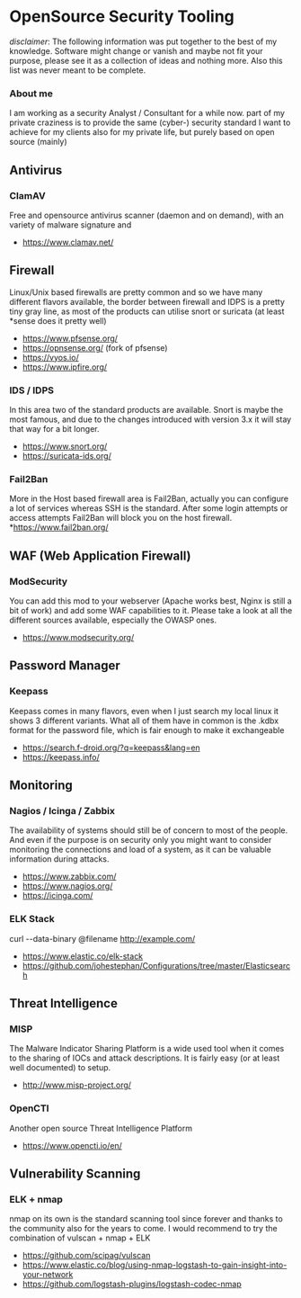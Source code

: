 # OpenSource Security Tooling

*disclaimer*: The following information was put together to the best of my knowledge. Software might change or vanish and maybe not fit your purpose, please see it as a collection of ideas and nothing more. Also this list was never meant to be complete. 

### About me
I am working as a security Analyst / Consultant for a while now. part of my private craziness is to provide the same (cyber-) security standard I want to achieve for my clients also for my private life, but purely based on open source (mainly)

## Antivirus
### ClamAV
Free and opensource antivirus scanner (daemon and on demand), with an variety of malware signature and 
* https://www.clamav.net/

## Firewall
Linux/Unix based firewalls are pretty common and so we have many different flavors available, the border between firewall and IDPS is a pretty tiny gray line, as most of the products can utilise snort or suricata (at least \*sense does it pretty well)
* https://www.pfsense.org/
* https://opnsense.org/ (fork of pfsense)
* https://vyos.io/
* https://www.ipfire.org/

### IDS / IDPS
In this area two of the standard products are available. Snort is maybe the most famous, and due to the changes introduced with version 3.x it will stay that way for a bit longer.
* https://www.snort.org/
* https://suricata-ids.org/

### Fail2Ban
More in the Host based firewall area is Fail2Ban, actually you can configure a lot of services whereas SSH is the standard. After some login attempts or access attempts Fail2Ban will block you on the host firewall.
*https://www.fail2ban.org/

## WAF (Web Application Firewall)
### ModSecurity
You can add this mod to your webserver (Apache works best, Nginx is still a bit of work) and add some WAF capabilities to it. Please take a look at all the different sources available, especially the OWASP ones.
* https://www.modsecurity.org/

## Password Manager
### Keepass
Keepass comes in many flavors, even when I just search my local linux it shows 3 different variants. What all of them have in common is the .kdbx format for the password file, which is fair enough to make it exchangeable
* https://search.f-droid.org/?q=keepass&lang=en
* https://keepass.info/

## Monitoring
### Nagios / Icinga / Zabbix
The availability of systems should still be of concern to most of the people. And even if the purpose is on security only you might want to consider monitoring the connections and load of a system, as it can be valuable information during attacks.
* https://www.zabbix.com/
* https://www.nagios.org/
* https://icinga.com/

###  ELK Stack
curl --data-binary @filename http://example.com/
* https://www.elastic.co/elk-stack
* https://github.com/johestephan/Configurations/tree/master/Elasticsearch

## Threat Intelligence
### MISP 
The Malware Indicator Sharing Platform is a wide used tool when it comes to the sharing of IOCs and attack descriptions. It is fairly easy (or at least well documented) to setup.
* http://www.misp-project.org/

### OpenCTI
Another open source Threat Intelligence Platform
* https://www.opencti.io/en/

## Vulnerability Scanning
### ELK + nmap
nmap on its own is the standard scanning tool since forever and thanks to the community also for the years to come. I would recommend to try the combination of vulscan + nmap + ELK
* https://github.com/scipag/vulscan
* https://www.elastic.co/blog/using-nmap-logstash-to-gain-insight-into-your-network
* https://github.com/logstash-plugins/logstash-codec-nmap


